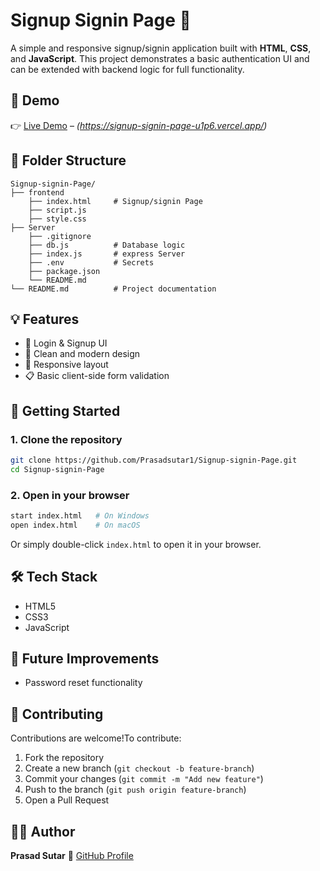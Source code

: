 # Signup Signin Page 📝

A simple and responsive signup/signin application built with **HTML**, **CSS**, and **JavaScript**. This project demonstrates a basic authentication UI and can be extended with backend logic for full functionality.

## 🔗 Demo

👉 [Live Demo](#) – *(https://signup-signin-page-u1p6.vercel.app/)*

## 📁 Folder Structure

```
Signup-signin-Page/
├── frontend
    ├── index.html     # Signup/signin Page
    ├── script.js    
    ├── style.css 
├── Server             
    ├── .gitignore     
    ├── db.js          # Database logic
    ├── index.js       # express Server
    ├── .env           # Secrets
    ├── package.json
    └── README.md
└── README.md          # Project documentation
```

## 💡 Features

- 🔐 Login & Signup UI
- 🎨 Clean and modern design
- 📱 Responsive layout
- 📋 Basic client-side form validation

## 🚀 Getting Started

### 1. Clone the repository

```bash
git clone https://github.com/Prasadsutar1/Signup-signin-Page.git
cd Signup-signin-Page
```

### 2. Open in your browser

```bash
start index.html   # On Windows
open index.html    # On macOS
```

Or simply double-click `index.html` to open it in your browser.

## 🛠️ Tech Stack

- HTML5
- CSS3
- JavaScript

## 📌 Future Improvements

- Password reset functionality

## 🙌 Contributing

Contributions are welcome!To contribute:

1. Fork the repository
2. Create a new branch (`git checkout -b feature-branch`)
3. Commit your changes (`git commit -m "Add new feature"`)
4. Push to the branch (`git push origin feature-branch`)
5. Open a Pull Request

## 🙋‍♂️ Author

**Prasad Sutar**
🔗 [GitHub Profile](https://github.com/Prasadsutar1)
